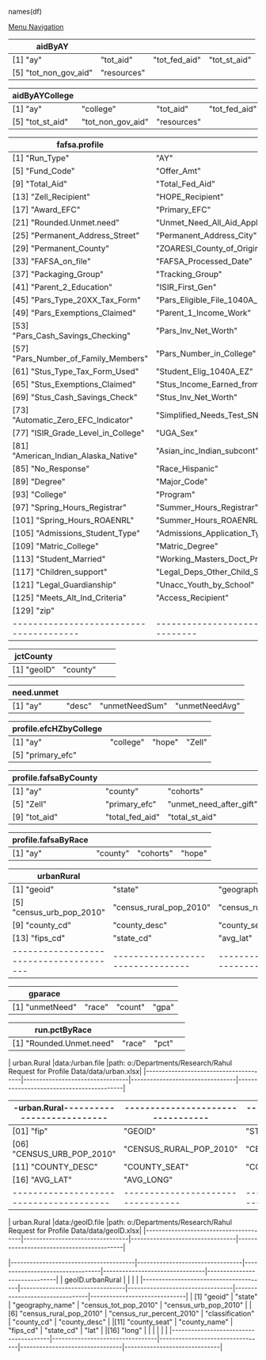 names(df)

[Menu Navigation](./readmeNavigation.md)

| aidByAY                               |                                 |                                 |                                |
|---------------------------------------|---------------------------------|---------------------------------|--------------------------------|
| [1] "ay"                              | "tot_aid"                       | "tot_fed_aid"                   | "tot_st_aid"                   |
| [5] "tot_non_gov_aid"                 | "resources"                     |                                 |                                |

| aidByAYCollege                        |                                 |                                 |                                |
|---------------------------------------|---------------------------------|---------------------------------|--------------------------------|
| [1] "ay"                              | "college"                       | "tot_aid"                       | "tot_fed_aid"                  |
| [5] "tot_st_aid"                      | "tot_non_gov_aid"               | "resources"                     |                                |

| fafsa.profile                         |                                 |                                 |                                |
|---------------------------------------|---------------------------------|---------------------------------|--------------------------------|
|  [1] "Run_Type"                       |"AY"                             |"UGA_ID"                         |"Name"                          |
|  [5] "Fund_Code"                      |"Offer_Amt"                      |"Accept_Amt"                     |"Paid_Amt"                      |
|  [9] "Total_Aid"                      |"Total_Fed_Aid"                  |"Total_State_Aid"                |"Total_NonFed_State_Aid"        |
| [13] "Zell_Recipient"                 |"HOPE_Recipient"                 |"Resources"                      |"Award_Budget"                  |
| [17] "Award_EFC"                      |"Primary_EFC"                    |"Rounded.EFC"                    |"Unmet_Need_No_Lns_Work_Applied"|
| [21] "Rounded.Unmet.need"             |"Unmet_Need_All_Aid_Applied"     |"Residency"                      |"Email_Address"                 |
| [25] "Permanent_Address_Street"       |"Permanent_Address_City"         |"Permanent_Address_State"        |"Permanent_Address_Zip"         |
| [29] "Permanent_County"               |"ZOARESI_County_of_Origin"       |"Stu_ISIR_State_of_Residence"    |"High_School"                   |
| [33] "FAFSA_on_file"                  |"FAFSA_Processed_Date"           |"Packaging_Reqs_Complete_Date"   |"Packaging_Complete_Date"       |
| [37] "Packaging_Group"                |"Tracking_Group"                 |"Stus_Marital_Status"            |"Parent_1_Education"            |
| [41] "Parent_2_Education"             |"ISIR_First_Gen"                 |"Pars_Tax_Return_Completed"      |"Parent_IRS_Request_Flag"       |
| [45] "Pars_Type_20XX_Tax_Form"        |"Pars_Eligible_File_1040A_EZ"    |"Pars_AGI"                       |"Pars_US_Income_Tax_Paid"       |
| [49] "Pars_Exemptions_Claimed"        |"Parent_1_Income_Work"           |"Parent_2_Income_Work"           |"Total_Parents_Income_From_Work"|
| [53] "Pars_Cash_Savings_Checking"     |"Pars_Inv_Net_Worth"             |"Pars_Business_Inv_Farm"         |"Pars_Marital_Status"           |
| [57] "Pars_Number_of_Family_Members"  |"Pars_Number_in_College"         |"Stus_Tax_Return_Completed"      |"Student_IRS_Request_Flag"      |
| [61] "Stus_Type_Tax_Form_Used"        |"Student_Elig_1040A_EZ"          |"Stus_AGI"                       |"Stus_US_Income_Tax_Paid"       |
| [65] "Stus_Exemptions_Claimed"        |"Stus_Income_Earned_from_Work"   |"Spouses_Inc_Earned_from_Work"   |"Total_Stu_Spouse_Inc_from_Work"|
| [69] "Stus_Cash_Savings_Check"        |"Stus_Inv_Net_Worth"             |"Stus_Business_Inv_Farm"         |"Pell_Grant_Eligibility_Flag"   |
| [73] "Automatic_Zero_EFC_Indicator"   |"Simplified_Needs_Test_SNT"      |"Current_GPA"                    |"Current_HRS_Earned"            |
| [77] "ISIR_Grade_Level_in_College"    |"UGA_Sex"                        |"ISIR_Sex"                       |"Black_or_African_American"     |
| [81] "American_Indian_Alaska_Native"  |"Asian_inc_Indian_subcont"       |"Native_Hawaiian_Pacific_Isl"    |"White_inc_Middle_Eastern"      |
| [85] "No_Response"                    |"Race_Hispanic"                  |"Minority"                       |"Level"                         |
| [89] "Degree"                         |"Major_Code"                     |"Major"                          |"Department"                    |
| [93] "College"                        |"Program"                        |"Campus"                         |"Fall_Hours_Registrar"          |
| [97] "Spring_Hours_Registrar"         |"Summer_Hours_Registrar"         |"Enrolled_in_AY_Registrar"       |"Fall_Hours_ROAENRL"            |
|[101] "Spring_Hours_ROAENRL"           |"Summer_Hours_ROAENRL"           |"Admissions_Applicant_Decision"  |"Admissions_Matric_Term"        |
|[105] "Admissions_Student_Type"        |"Admissions_Application_Type"    |"Matric_Major"                   |"Matric_Dept"                   |
|[109] "Matric_College"                 |"Matric_Degree"                  |"Dependency_Status"              |"Born_Before_01_01_XXYY"        |
|[113] "Student_Married"                |"Working_Masters_Doct_Program"   |"Active_duty_Armed_forces"       |"Veteran_Armed_Forces"          |
|[117] "Children_support"               |"Legal_Deps_Other_Child_Spouse"  |"Orphan_WardofCourt_FosterCare"  |"Emanancipated_Minor"           |
|[121] "Legal_Guardianship"             |"Unacc_Youth_by_School"          |"Unacc_Youth_by_HUD"             |"At_Risk_of_Homelessness"       |
|[125] "Meets_Alt_Ind_Criteria"         |"Access_Recipient"               |"GA_Commit_Recipient"            |"Degree_Status"                 |
|[129] "zip"                            |                                 |                                 |                                |
|---------------------------------------|---------------------------------|---------------------------------|--------------------------------|

| jctCounty                             |                                 |                                 |                                |
|---------------------------------------|---------------------------------|---------------------------------|--------------------------------|
| [1] "geoID"                           | "county"                        |                                 |                                |

| need.unmet                            |                                 |                                 |                                |
|---------------------------------------|---------------------------------|---------------------------------|--------------------------------|
| [1] "ay"                              | "desc"                          | "unmetNeedSum"                  | "unmetNeedAvg"                 |


| profile.efcHZbyCollege                |                                 |                                 |                                |
|---------------------------------------|---------------------------------|---------------------------------|--------------------------------|
| [1] "ay"                              | "college"                       | "hope"                          | "Zell"                         |
| [5] "primary_efc"                     |                                 |                                 |                                |

| profile.fafsaByCounty                 |                                 |                                 |                                |
|---------------------------------------|---------------------------------|---------------------------------|--------------------------------|
| [1] "ay"                              | "county"                        | "cohorts"                       | "hope"                         |
| [5] "Zell"                            | "primary_efc"                   | "unmet_need_after_gift"         | "unmet_need_all_aid"           |
| [9] "tot_aid"                         | "total_fed_aid"                 | "total_st_aid"                  | "tot_non_gov_aid"              |

| profile.fafsaByRace                   |                                 |                                 |                                |
|---------------------------------------|---------------------------------|---------------------------------|--------------------------------|
| [1] "ay"                              | "county"                        | "cohorts"                       |"hope"                          |


| urbanRural                            |                                 |                                 |                                |
|---------------------------------------|---------------------------------|---------------------------------|--------------------------------|
| [1] "geoid"                           | "state"                         | "geography_name"                |"census_tot_pop_2010"           |
| [5] "census_urb_pop_2010"             | "census_rural_pop_2010"         | "census_rur_percent_2010"       |"classification"                |
| [9] "county_cd"                       | "county_desc"                   | "county_seat"                   |"county_name"                   |
|[13] "fips_cd"                         | "state_cd"                      | "avg_lat"                       |"avg_long                       |
|---------------------------------------|---------------------------------|---------------------------------|--------------------------------|

| gparace                               |                                 |                                 |                                |
|---------------------------------------|---------------------------------|---------------------------------|--------------------------------|
| [1] "unmetNeed"                       | "race"                          | "count"                         | "gpa"                          |


| run.pctByRace                         |                                 |                                 |                                |
|---------------------------------------|---------------------------------|---------------------------------|--------------------------------|
| [1] "Rounded.Unmet.need"              | "race"                          | "pct"                           |                                |


| urban.Rural                           |data:/urban.file                 |path: o:/Departments/Research/Rahul Request for Profile Data/data/urban.xlsx|
|---------------------------------------|---------------------------------|---------------------------------|------------------------------------------|

|-urban.Rural---------------------------|---------------------------------|---------------------------------|--------------------------------|------------------------------|
|---------------------------------------|---------------------------------|---------------------------------|--------------------------------|------------------------------|
| [01] "fip"                            | "GEOID"                         | "STATE"                         |"GEOGRAPHY_NAME"                | "CENSUS_TOT_POP_2010"        |
| [06] "CENSUS_URB_POP_2010"            | "CENSUS_RURAL_POP_2010"         | "CENSUS_RUR_PERCENT_2010"       | "CLASSIFICATION"               | "COUNTY_CD"                  |
| [11] "COUNTY_DESC"                    | "COUNTY_SEAT"                   | "COUNTY_NAME"                   | "FIPS_CD"                      | "STATE_CD"                   |
| [16] "AVG_LAT"                        | "AVG_LONG"                      |                                 |                                |                              |
|---------------------------------------|---------------------------------|---------------------------------|--------------------------------|------------------------------|

| urban.Rural                           |data:/geoID.file                 |path: o:/Departments/Research/Rahul Request for Profile Data/data/geoID.xlsx|
|---------------------------------------|---------------------------------|---------------------------------|------------------------------------------|

|---------------------------------------|---------------------------------|---------------------------------|--------------------------------|------------------------------|
| geoID.urbanRural                      |                                 |                                 |                                |
|---------------------------------------|---------------------------------|---------------------------------|--------------------------------|------------------------------|
| [1] "geoid"                           | "state"                         | "geography_name"                | "census_tot_pop_2010"          |  "census_urb_pop_2010"       |
| [6] "census_rural_pop_2010"           | "census_rur_percent_2010"       | "classification"                | "county_cd"                    |  "county_desc"               |
|[11] "county_seat"                     | "county_name"                   | "fips_cd"                       | "state_cd"                     |  "lat"                       |
|[16] "long"                            |                                 |                                 |             |                  |                              | 
|---------------------------------------|---------------------------------|---------------------------------|--------------------------------|------------------------------|
